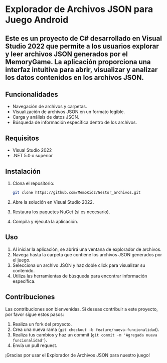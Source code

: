 # Explorador de Archivos JSON para Juego Android

Este es un proyecto de C# desarrollado en Visual Studio 2022 que permite a los usuarios explorar y leer archivos JSON generados por el MemoryGame. La aplicación proporciona una interfaz intuitiva para abrir, visualizar y analizar los datos contenidos en los archivos JSON.
---
## Funcionalidades

- Navegación de archivos y carpetas.
- Visualización de archivos JSON en un formato legible.
- Carga y análisis de datos JSON.
- Búsqueda de información específica dentro de los archivos.

## Requisitos

- Visual Studio 2022
- .NET 5.0 o superior

## Instalación

1. Clona el repositorio:
   ```bash
   git clone https://github.com/MemoKidz/Gestor_archivos.git
   ```

2. Abre la solución en Visual Studio 2022.

3. Restaura los paquetes NuGet (si es necesario).

4. Compila y ejecuta la aplicación.

## Uso

1. Al iniciar la aplicación, se abrirá una ventana de explorador de archivos.
2. Navega hasta la carpeta que contiene los archivos JSON generados por el juego.
3. Selecciona un archivo JSON y haz doble click para visualizar su contenido.
4. Utiliza las herramientas de búsqueda para encontrar información específica.

## Contribuciones

Las contribuciones son bienvenidas. Si deseas contribuir a este proyecto, por favor sigue estos pasos:

1. Realiza un fork del proyecto.
2. Crea una nueva rama (`git checkout -b feature/nueva-funcionalidad`).
3. Realiza tus cambios y haz un commit (`git commit -m 'Agregada nueva funcionalidad'`).
4. Envía un pull request.


¡Gracias por usar el Explorador de Archivos JSON para nuestro juego!
